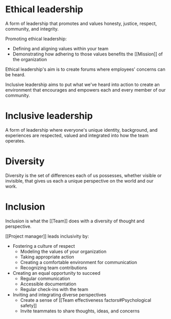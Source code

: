 # Ethical leadership
A form of leadership that promotes and values honesty, justice, respect, community, and integrity.

Promoting ethical leadership:
- Defining and aligning values within your team
- Demonstrating how adhering to those values benefits the [[Mission]] of the organization

Ethical leadership's aim is to create forums where employees' concerns can be heard. 

Inclusive leadership aims to put what we've heard into action to create an environment that encourages and empowers each and every member of our community.

# Inclusive leadership
A form of leadership where everyone's unique identity, background, and experiences are respected, valued and integrated into how the team operates.

# Diversity
Diversity is the set of differences each of us possesses, whether visible or invisible, that gives us each a unique perspective on the world and our work. 

# Inclusion
Inclusion is what the [[Team]] does with a diversity of thought and perspective.

[[Project manager]] leads inclusivity by:
- Fostering a culture of respect
	- Modeling the values of your organization
	- Taking appropriate action
	- Creating a comfortable environment for communication
	- Recognizing team contributions
- Creating an equal opportunity to succeed
	- Regular communication
	- Accessible documentation
	- Regular check-ins with the team
- Inviting and integrating diverse perspectives
	- Create a sense of [[Team effectiveness factors#Psychological safety]]
	- Invite teammates to share thoughts, ideas, and concerns


